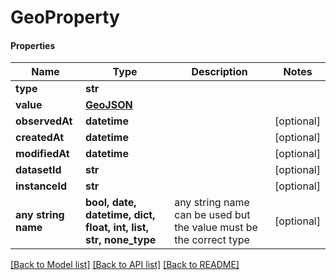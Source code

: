 # GeoProperty

#### Properties
Name | Type | Description | Notes
------------ | ------------- | ------------- | -------------
**type** | **str** |  | 
**value** | [**GeoJSON**](GeoJSON.md) |  | 
**observedAt** | **datetime** |  | [optional] 
**createdAt** | **datetime** |  | [optional] 
**modifiedAt** | **datetime** |  | [optional] 
**datasetId** | **str** |  | [optional] 
**instanceId** | **str** |  | [optional] 
**any string name** | **bool, date, datetime, dict, float, int, list, str, none_type** | any string name can be used but the value must be the correct type | [optional]

[[Back to Model list]](../README.md#documentation-for-models) [[Back to API list]](../README.md#documentation-for-api-endpoints) [[Back to README]](../README.md)


